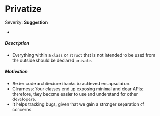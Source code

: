 # Privatize

Severity: **Suggestion**

-

##### Description

- Everything within a `class` or `struct` that is not intended to be used from the outside should be declared `private`.

##### Motivation

- Better code architecture thanks to achieved encapsulation.
- Clearness: Your classes end up exposing minimal and clear APIs; therefore, they become easier to use and understand for other developers.
- It helps tracking bugs, given that we gain a stronger separation of concerns.

